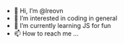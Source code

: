 - 👋 Hi, I’m @lreovn
- 👀 I’m interested in coding in general
- 🌱 I’m currently learning JS for fun
- 📫 How to reach me ...


<!---
lreovn/lreovn is a ✨ special ✨ repository because its `README.md` (this file) appears on your GitHub profile.
You can click the Preview link to take a look at your changes.
--->
